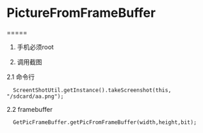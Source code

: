 # PictureFromFrameBuffer
=====

1. 手机必须root

2. 调用截图

  2.1 命令行
  
      ScreentShotUtil.getInstance().takeScreenshot(this, "/sdcard/aa.png");
    
  2.2 framebuffer
  
      GetPicFrameBuffer.getPicFromFrameBuffer(width,height,bit);

